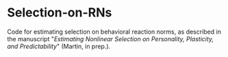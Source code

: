 # Selection-on-RNs
Code for estimating selection on behavioral reaction norms, as described in the manuscript "*Estimating Nonlinear Selection on Personality, Plasticity, and Predictability*" (Martin, in prep.).
